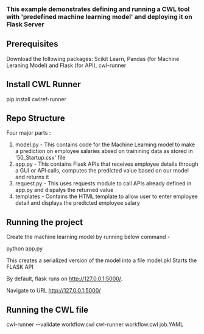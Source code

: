 ### This example demonstrates defining and running a CWL tool with 'predefined machine learning model' and deploying it on Flask Server

## Prerequisites

Download the following packages:
Scikit Learn, Pandas (for Machine Leraning Model) and Flask (for API), cwl-runner

## Install CWL Runner
pip install cwlref-runner

## Repo Structure
Four major parts :

1. model.py - This contains code for the Machine Learning model to make a prediction on employee salaries absed on trainining data as stored in '50_Startup.csv' file
2. app.py - This contains Flask APIs that receives employee details through a GUI or API calls, computes the predicted value based on our model and returns it
3. request.py - This uses requests module to call APIs already defined in app.py and dispalys the returned value
4. templates - Contains the HTML template to allow user to enter employee detail and displays the predicted employee salary

## Running the project


Create the machine learning model by running below command -

python app.py

This creates a serialized version of the model into a file model.pkl
Starts the FLASK API


By default, flask runs on http://127.0.0.1:5000/.

Navigate to URL http://127.0.0.1:5000/
## Running the CWL file
cwl-runner --validate workflow.cwl
cwl-runner workflow.cwl job.YAML

